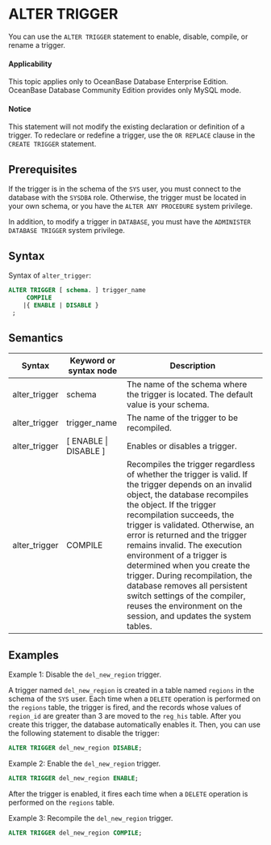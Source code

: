 ALTER TRIGGER
==================================

You can use the `ALTER TRIGGER` statement to enable, disable, compile, or rename a trigger.

<main id="notice" >
    <h4>Applicability</h4>
    <p>This topic applies only to OceanBase Database Enterprise Edition. OceanBase Database Community Edition provides only MySQL mode.
  </main>

<main id="notice" type='notice'>
    <h4>Notice</h4>  
    <p>This statement will not modify the existing declaration or definition of a trigger. To redeclare or redefine a trigger, use the <code>OR REPLACE</code> clause in the <code>CREATE TRIGGER</code> statement. </p>
  </main>

Prerequisites
-------------------------

If the trigger is in the schema of the `SYS` user, you must connect to the database with the `SYSDBA` role. Otherwise, the trigger must be located in your own schema, or you have the `ALTER ANY PROCEDURE` system privilege.

In addition, to modify a trigger in `DATABASE`, you must have the `ADMINISTER DATABASE TRIGGER` system privilege.

Syntax
-----------------------

Syntax of `alter_trigger`:

```sql
ALTER TRIGGER [ schema. ] trigger_name
     COMPILE
    |{ ENABLE | DISABLE }
 ;
```



Semantics
-----------------------

| Syntax        | Keyword or syntax node  | Description                                                                                                                                                                                                                                                                                                                                                                                                                                                                                                                              |
|---------------|-------------------------|------------------------------------------------------------------------------------------------------------------------------------------------------------------------------------------------------------------------------------------------------------------------------------------------------------------------------------------------------------------------------------------------------------------------------------------------------------------------------------------------------------------------------------------|
| alter_trigger | schema                  | The name of the schema where the trigger is located. The default value is your schema.                                                                                                                                                                                                                                                                                                                                                                                                                                                   |
| alter_trigger | trigger_name            | The name of the trigger to be recompiled.                                                                                                                                                                                                                                                                                                                                                                                                                                                                                                |
| alter_trigger | \[ ENABLE \| DISABLE \] | Enables or disables a trigger.                                                                                                                                                                                                                                                                                                                                                                                                                                                                                                           |
| alter_trigger | COMPILE                 | Recompiles the trigger regardless of whether the trigger is valid. If the trigger depends on an invalid object, the database recompiles the object. If the trigger recompilation succeeds, the trigger is validated. Otherwise, an error is returned and the trigger remains invalid. The execution environment of a trigger is determined when you create the trigger. During recompilation, the database removes all persistent switch settings of the compiler, reuses the environment on the session, and updates the system tables. |



Examples
-----------------------

Example 1: Disable the `del_new_region` trigger.

A trigger named `del_new_region` is created in a table named `regions` in the schema of the `SYS` user. Each time when a `DELETE` operation is performed on the `regions` table, the trigger is fired, and the records whose values of `region_id` are greater than 3 are moved to the `reg_his` table. After you create this trigger, the database automatically enables it. Then, you can use the following statement to disable the trigger:

```sql
ALTER TRIGGER del_new_region DISABLE;
```



Example 2: Enable the `del_new_region` trigger.

```sql
ALTER TRIGGER del_new_region ENABLE;
```



After the trigger is enabled, it fires each time when a `DELETE` operation is performed on the `regions` table.


Example 3: Recompile the `del_new_region` trigger.

```sql
ALTER TRIGGER del_new_region COMPILE;
```
